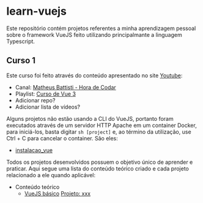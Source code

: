 # learn-vuejs

Este repositório contém projetos referentes a minha aprendizagem pessoal sobre o framework VueJS feito utilizando principalmante a linguagem Typescript.

## Curso 1

Este curso foi feito através do conteúdo apresentado no site [Youtube](http://www.youtube.com):

- Canal: [Matheus Battisti - Hora de Codar](https://www.youtube.com/@MatheusBattisti)
- Playlist: [Curso de Vue 3](https://www.youtube.com/watch?v=wsAQQioPIJs&ab_channel=MatheusBattisti-HoradeCodar)
- Adicionar repo?
- Adicionar lista de vídeos?

Alguns projetos não estão usando a CLI do VueJS, portanto foram executados através de um servidor HTTP Apache em um container Docker, para iniciá-los, basta digitar `sh [project]` e, ao término da utilização, use Ctrl + C para cancelar o container. São eles:
- [instalacao_vue](./course_01/instalacao_vue/)

Todos os projetos desenvolvidos possuem o objetivo único de aprender e praticar. Aqui segue uma lista do conteúdo teórico criado e cada projeto relacionado a ele quando aplicável:

- Conteúdo teórico
  - [VueJS básico](./course_01/docs/01_vuejs_basics.md) [Projeto: xxx](xxx)
